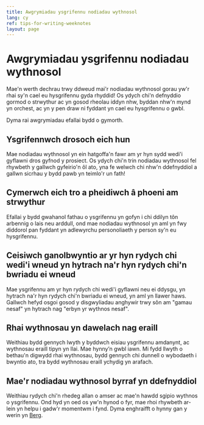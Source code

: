```yaml
---
title: Awgrymiadau ysgrifennu nodiadau wythnosol
lang: cy
ref: tips-for-writing-weeknotes
layout: page
---
```


# Awgrymiadau ysgrifennu nodiadau wythnosol

Mae'n werth dechrau trwy ddweud mai'r nodiadau wythnosol gorau yw'r rhai sy'n cael eu hysgrifennu gyda rhyddid! Os ydych chi'n defnyddio gormod o strwythur ac yn gosod rheolau iddyn nhw, byddan nhw'n mynd yn orchest, ac yn y pen draw ni fyddant yn cael eu hysgrifennu o gwbl.  

Dyma rai awgrymiadau efallai bydd o gymorth. 

## Ysgrifennwch drosoch eich hun 
 
Mae nodiadau wythnosol yn ein hatgoffa'n fawr am yr hyn sydd wedi'i gyflawni dros gyfnod y prosiect. Os ydych chi'n trin nodiadau wythnosol fel rhywbeth y gallwch gyfeirio'n ôl ato, yna fe welwch chi nhw'n ddefnyddiol a gallwn sicrhau y bydd pawb yn teimlo'r un fath!   
 
## Cymerwch eich tro a pheidiwch â phoeni am strwythur  

Efallai y bydd gwahanol fathau o ysgrifennu yn gofyn i chi ddilyn tôn arbennig o lais neu arddull, ond mae nodiadau wythnosol yn aml yn fwy diddorol pan fyddant yn adlewyrchu personoliaeth y person sy'n eu hysgrifennu.   
 
## Ceisiwch ganolbwyntio ar yr hyn rydych chi wedi'i wneud yn hytrach na'r hyn rydych chi'n bwriadu ei wneud 
 
Mae ysgrifennu am yr hyn rydych chi wedi'i gyflawni neu ei ddysgu, yn hytrach na'r hyn rydych chi'n bwriadu ei wneud, yn aml yn llawer haws. Gallwch hefyd osgoi gosod y disgwyliadau anghywir trwy sôn am "gamau nesaf" yn hytrach nag "erbyn yr wythnos nesaf". 
 
## Rhai wythnosau yn dawelach nag eraill 
 
Weithiau bydd gennych lwyth y byddwch eisiau ysgrifennu amdanynt, ac wythnosau eraill tipyn yn llai. Mae hynny’n gwbl iawn. Mi fydd llwyth o bethau'n digwydd rhai wythnosau, bydd gennych chi dunnell o wybodaeth i bwyntio ato, tra bydd wythnosau eraill ychydig yn arafach.  
 
## Mae'r nodiadau wythnosol byrraf yn ddefnyddiol  

Weithiau rydych chi'n rhedeg allan o amser ac mae'n hawdd sgipio wythnos o ysgrifennu. Ond hyd yn oed os yw'n hynod o fyr, mae rhoi rhywbeth ar-lein yn helpu i gadw'r momentwm i fynd. Dyma enghraifft o hynny gan y werin yn [Berg](http://berglondon.com/blog/2013/09/24/week-432/).
